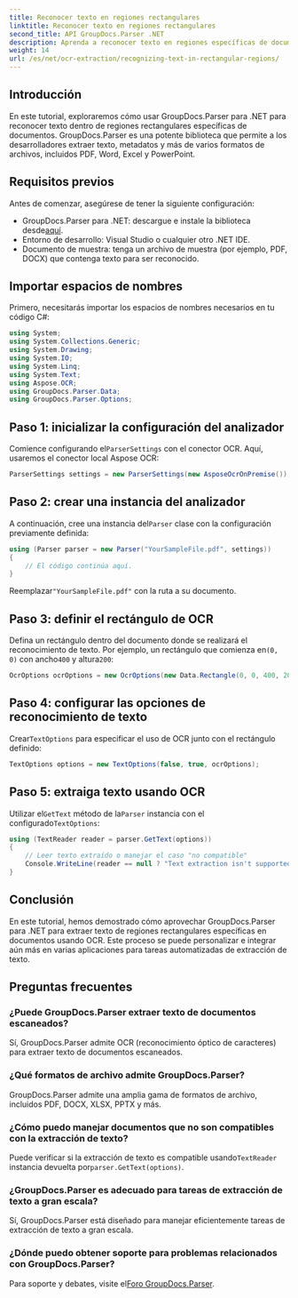 ```yaml
---
title: Reconocer texto en regiones rectangulares
linktitle: Reconocer texto en regiones rectangulares
second_title: API GroupDocs.Parser .NET
description: Aprenda a reconocer texto en regiones específicas de documentos usando GroupDocs.Parser para .NET con capacidades de OCR.
weight: 14
url: /es/net/ocr-extraction/recognizing-text-in-rectangular-regions/
---
```

## Introducción
En este tutorial, exploraremos cómo usar GroupDocs.Parser para .NET para reconocer texto dentro de regiones rectangulares específicas de documentos. GroupDocs.Parser es una potente biblioteca que permite a los desarrolladores extraer texto, metadatos y más de varios formatos de archivos, incluidos PDF, Word, Excel y PowerPoint.
## Requisitos previos
Antes de comenzar, asegúrese de tener la siguiente configuración:
-  GroupDocs.Parser para .NET: descargue e instale la biblioteca desde[aquí](https://releases.groupdocs.com/parser/net/).
- Entorno de desarrollo: Visual Studio o cualquier otro .NET IDE.
- Documento de muestra: tenga un archivo de muestra (por ejemplo, PDF, DOCX) que contenga texto para ser reconocido.

## Importar espacios de nombres
Primero, necesitarás importar los espacios de nombres necesarios en tu código C#:
```csharp
using System;
using System.Collections.Generic;
using System.Drawing;
using System.IO;
using System.Linq;
using System.Text;
using Aspose.OCR;
using GroupDocs.Parser.Data;
using GroupDocs.Parser.Options;
```
## Paso 1: inicializar la configuración del analizador
 Comience configurando el`ParserSettings` con el conector OCR. Aquí, usaremos el conector local Aspose OCR:
```csharp
ParserSettings settings = new ParserSettings(new AsposeOcrOnPremise());
```
## Paso 2: crear una instancia del analizador
 A continuación, cree una instancia del`Parser` clase con la configuración previamente definida:
```csharp
using (Parser parser = new Parser("YourSampleFile.pdf", settings))
{
    // El código continúa aquí.
}
```
 Reemplazar`"YourSampleFile.pdf"` con la ruta a su documento.
## Paso 3: definir el rectángulo de OCR
 Defina un rectángulo dentro del documento donde se realizará el reconocimiento de texto. Por ejemplo, un rectángulo que comienza en`(0, 0)` con ancho`400` y altura`200`:
```csharp
OcrOptions ocrOptions = new OcrOptions(new Data.Rectangle(0, 0, 400, 200));
```
## Paso 4: configurar las opciones de reconocimiento de texto
 Crear`TextOptions` para especificar el uso de OCR junto con el rectángulo definido:
```csharp
TextOptions options = new TextOptions(false, true, ocrOptions);
```
## Paso 5: extraiga texto usando OCR
 Utilizar el`GetText` método de la`Parser` instancia con el configurado`TextOptions`:
```csharp
using (TextReader reader = parser.GetText(options))
{
    // Leer texto extraído o manejar el caso "no compatible"
    Console.WriteLine(reader == null ? "Text extraction isn't supported" : reader.ReadToEnd());
}
```

## Conclusión
En este tutorial, hemos demostrado cómo aprovechar GroupDocs.Parser para .NET para extraer texto de regiones rectangulares específicas en documentos usando OCR. Este proceso se puede personalizar e integrar aún más en varias aplicaciones para tareas automatizadas de extracción de texto.

## Preguntas frecuentes
### ¿Puede GroupDocs.Parser extraer texto de documentos escaneados?
Sí, GroupDocs.Parser admite OCR (reconocimiento óptico de caracteres) para extraer texto de documentos escaneados.
### ¿Qué formatos de archivo admite GroupDocs.Parser?
GroupDocs.Parser admite una amplia gama de formatos de archivo, incluidos PDF, DOCX, XLSX, PPTX y más.
### ¿Cómo puedo manejar documentos que no son compatibles con la extracción de texto?
 Puede verificar si la extracción de texto es compatible usando`TextReader` instancia devuelta por`parser.GetText(options)`.
### ¿GroupDocs.Parser es adecuado para tareas de extracción de texto a gran escala?
Sí, GroupDocs.Parser está diseñado para manejar eficientemente tareas de extracción de texto a gran escala.
### ¿Dónde puedo obtener soporte para problemas relacionados con GroupDocs.Parser?
 Para soporte y debates, visite el[Foro GroupDocs.Parser](https://forum.groupdocs.com/c/parser/17).
